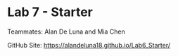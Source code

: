 # Lab 7 - Starter

Teammates: Alan De Luna and Mia Chen 

GitHub Site: https://alandeluna18.github.io/Lab6_Starter/
